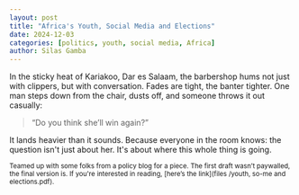 ```yaml
---
layout: post
title: "Africa's Youth, Social Media and Elections"
date: 2024-12-03
categories: [politics, youth, social media, Africa]
author: Silas Gamba
---
```


In the sticky heat of Kariakoo, Dar es Salaam, the barbershop hums not just with clippers, but with conversation. Fades are tight, the banter tighter. One man steps down from the chair, dusts off, and someone throws it out casually:

> “Do you think she’ll win again?”

It lands heavier than it sounds. Because everyone in the room knows: the question isn't just about her. It's about where this whole thing is going.


<small>Teamed up with some folks from a policy blog for a piece. The first draft wasn’t paywalled, the final version is. If you're interested in reading, [here’s the link](files
/youth, so-me and elections.pdf).</small>

